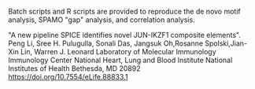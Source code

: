 Batch scripts and R scripts are provided to reproduce the de novo motif analysis, SPAMO "gap" analysis, and correlation analysis.

"A new pipeline SPICE identifies novel JUN-IKZF1 composite elements". Peng Li, Sree H. Pulugulla, Sonali Das, Jangsuk Oh,Rosanne Spolski,Jian-Xin Lin, Warren J. Leonard
Laboratory of Molecular Immunology Immunology Center National Heart, Lung and Blood Institute National Institutes of Health Bethesda, MD 20892
https://doi.org/10.7554/eLife.88833.1


